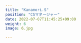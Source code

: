```yaml
---
title: "Kanamori.S"
position: "CSマネージャー"
date: 2022-07-07T11:45:25+09:00
weight: 6
image: 6.jpg

---
```

